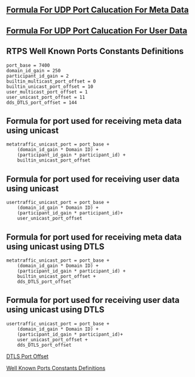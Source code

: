 ## [Formula For UDP Port Calucation For Meta Data](https://community.rti.com/static/documentation/connext-dds/5.3.1/doc/manuals/connext_dds/html_files/RTI_ConnextDDS_CoreLibraries_UsersManual/index.htm#UsersManual/Inbound_Ports_for_Meta_Traffic.htm#discovery_507287096_366425)

## [Formula For UDP Port Calucation For User Data](https://community.rti.com/static/documentation/connext-dds/5.3.1/doc/manuals/connext_dds/html_files/RTI_ConnextDDS_CoreLibraries_UsersManual/index.htm#UsersManual/Inbound_Ports_for_User_Traffic.htm#discovery_507287096_366435)

## RTPS Well Known Ports Constants Definitions

```
port_base = 7400
domain_id_gain = 250
participant_id_gain = 2
builtin_multicast_port_offset = 0
builtin_unicast_port_offset = 10
user_multicast_port_offset = 1
user_unicast_port_offset = 11
dds_DTLS_port_offset = 144 
```

## Formula for port used for receiving meta data using unicast 
```
metatraffic_unicast_port = port_base + 
    (domain_id_gain * Domain ID) +
    (participant_id_gain * participant_id) +
    builtin_unicast_port_offset 
```

## Formula for port used for receiving user data using unicast 
```
usertraffic_unicast_port = port_base + 
    (domain_id_gain * Domain ID) +
    (participant_id_gain * participant_id)+
    user_unicast_port_offset
```

## Formula for port used for receiving meta data using unicast using DTLS
```
metatraffic_unicast_port = port_base + 
    (domain_id_gain * Domain ID) +
    (participant_id_gain * participant_id) +
    builtin_unicast_port_offset +
    dds_DTLS_port_offset
```

## Formula for port used for receiving user data using unicast using DTLS
```
usertraffic_unicast_port = port_base + 
    (domain_id_gain * Domain ID) +
    (participant_id_gain * participant_id)+
    user_unicast_port_offset +
    dds_DTLS_port_offset
```

[DTLS Port Offset](https://community.rti.com/static/documentation/connext-dds/5.3.1/doc/api/connext_dds/secure_wan_transport/structNDDS__Transport__DTLS__Property__t.html#)

[Well Known Ports Constants Definitions](https://community.rti.com/docs/html/api_cpp/group__DDSWireProtocolQosModule.html#g8e1c02e92ccc930c8b89cafeeaf95045)
